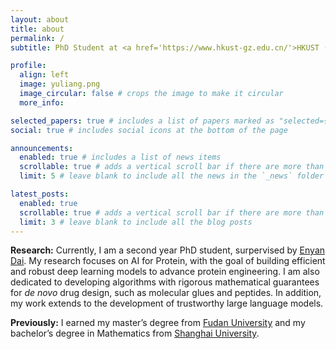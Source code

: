 ```yaml
---
layout: about
title: about
permalink: /
subtitle: PhD Student at <a href='https://www.hkust-gz.edu.cn/'>HKUST (GZ)</a><br/><span lang="fr">La seule façon de lutter contre la peste, c’est l’honnêteté.</span><br/>The only way to fight the plague is with decency.<br/>&mdash; Albert Camus

profile:
  align: left
  image: yuliang.png
  image_circular: false # crops the image to make it circular
  more_info:

selected_papers: true # includes a list of papers marked as "selected={true}"
social: true # includes social icons at the bottom of the page

announcements:
  enabled: true # includes a list of news items
  scrollable: true # adds a vertical scroll bar if there are more than 3 news items
  limit: 5 # leave blank to include all the news in the `_news` folder

latest_posts:
  enabled: true
  scrollable: true # adds a vertical scroll bar if there are more than 3 new posts items
  limit: 3 # leave blank to include all the blog posts
---
```



**Research:** Currently, I am a second year PhD student, surpervised by [Enyan Dai](https://enyandai.github.io/). My research focuses on AI for Protein, with the goal of building efficient and robust deep learning models to advance protein engineering. I am also dedicated to developing algorithms with rigorous mathematical guarantees for <i>de novo</i> drug design, such as molecular glues and peptides. In addition, my work extends to the development of trustworthy large language models.

**Previously:** I earned my master’s degree from [Fudan University](https://www.fudan.edu.cn/) and my bachelor’s degree in Mathematics from [Shanghai University](https://shu.edu.cn).